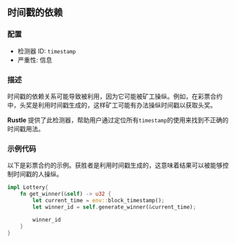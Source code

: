 ## 时间戳的依赖

### 配置

* 检测器 ID: `timestamp`
* 严重性: 信息

### 描述

时间戳的依赖关系可能导致被利用，因为它可能被矿工操纵。例如，在彩票合约中，头奖是利用时间戳生成的，这样矿工可能有办法操纵时间戳以获取头奖。

**Rustle** 提供了此检测器，帮助用户通过定位所有`timestamp`的使用来找到不正确的时间戳用法。

### 示例代码

以下是彩票合约的示例。获胜者是利用时间戳生成的，这意味着结果可以被能够控制时间戳的人操纵。

```rust
impl Lottery{
    fn get_winner(&self) -> u32 {
        let current_time = env::block_timestamp();
        let winner_id = self.generate_winner(&current_time);

        winner_id
    }
}